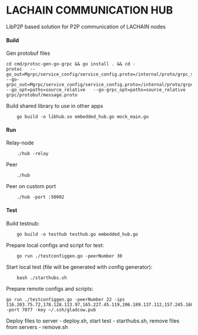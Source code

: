 # LACHAIN COMMUNICATION HUB

LibP2P based solution for P2P communication of LACHAIN nodes


#### Build

Gen protobuf files

``` 
cd cmd/protoc-gen-go-grpc && go install . && cd -
protoc   --go_out=Mgrpc/service_config/service_config.proto=/internal/proto/grpc_service_config:.   --go-grpc_out=Mgrpc/service_config/service_config.proto=/internal/proto/grpc_service_config:.   --go_opt=paths=source_relative   --go-grpc_opt=paths=source_relative   grpc/protobuf/message.proto
```



Build shared library to use in other apps
```
    go build -o libhub.so embedded_hub.go mock_main.go
```

#### Run

Relay-node

```
    ./hub -relay
```


Peer

```
    ./hub
```

Peer on custom port
```
    ./hub -port :50002
```

#### Test

Build testnub:
```
    go build -o testhub testhub.go embedded_hub.go
```
Prepare local configs and script for test:
```
    go run ./testconfiggen.go -peerNumber 30
```
Start local test (file will be generated with config generator):
```
    bash ./starthubs.sh
```

Prepare remote configs and scripts:
```
go run ./testconfiggen.go -peerNumber 22 -ips 116.203.75.72,178.128.113.97,165.227.45.119,206.189.137.112,157.245.160.201,95.217.6.171,88.99.190.191,94.130.78.183,94.130.24.163,94.130.110.127,94.130.110.95,94.130.58.63,88.99.86.166,88.198.78.106,88.198.78.141,88.99.126.144,88.99.87.58,95.217.6.234,95.217.12.226,95.217.14.117,95.217.17.248,95.217.12.230 -port 7077 -key ~/.ssh/gladcow.pub
```
Deploy files to server - deploy.sh,  start test - starthubs.sh,  remove files from servers - remove.sh

